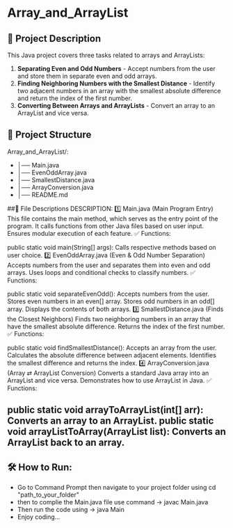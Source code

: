 # Array_and_ArrayList

## 📖 Project Description
This Java project covers three tasks related to arrays and ArrayLists:
1. **Separating Even and Odd Numbers** - Accept numbers from the user and store them in separate even and odd arrays.
2. **Finding Neighboring Numbers with the Smallest Distance** - Identify two adjacent numbers in an array with the smallest absolute difference and return the index of the first number.
3. **Converting Between Arrays and ArrayLists** - Convert an array to an ArrayList and vice versa.

## 📂 Project Structure
Array_and_ArrayList/:
- │── Main.java
- │── EvenOddArray.java
- │── SmallestDistance.java
- │── ArrayConversion.java
- │── README.md

##📌 File Descriptions
DESCRIPTION:
1️⃣ Main.java (Main Program Entry)
This file contains the main method, which serves as the entry point of the program.
It calls functions from other Java files based on user input.
Ensures modular execution of each feature.
✅ Functions:

public static void main(String[] args): Calls respective methods based on user choice.
2️⃣ EvenOddArray.java (Even & Odd Number Separation)
Accepts numbers from the user and separates them into even and odd arrays.
Uses loops and conditional checks to classify numbers.
✅ Functions:

public static void separateEvenOdd():
Accepts numbers from the user.
Stores even numbers in an even[] array.
Stores odd numbers in an odd[] array.
Displays the contents of both arrays.
3️⃣ SmallestDistance.java (Finds the Closest Neighbors)
Finds two neighboring numbers in an array that have the smallest absolute difference.
Returns the index of the first number.
✅ Functions:

public static void findSmallestDistance():
Accepts an array from the user.
Calculates the absolute difference between adjacent elements.
Identifies the smallest difference and returns the index.
4️⃣ ArrayConversion.java (Array ⇄ ArrayList Conversion)
Converts a standard Java array into an ArrayList and vice versa.
Demonstrates how to use ArrayList in Java.
✅ Functions:

public static void arrayToArrayList(int[] arr): Converts an array to an ArrayList<Integer>.
public static void arrayListToArray(ArrayList<Integer> list): Converts an ArrayList<Integer> back to an array.
---

## 🛠️ **How to Run**:
- Go to Command Prompt then navigate to your project folder using cd "path_to_your_folder"
- then to complie the Main.java file  use command -> javac Main.java
- Then run the code using -> java Main
- Enjoy coding...



